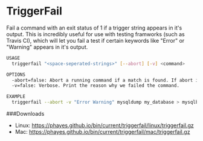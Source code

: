 TriggerFail
===========

Fail a command with an exit status of 1 if a trigger string appears in it's output. This is incredibly useful for use with testing framworks (such as Travis CI), which will let you fail a test if certain keywords like "Error" or "Warning" appears in it's output.

```sh
USAGE
  triggerfail "<space-seperated-strings>" [--abort] [-v] <command>

OPTIONS
  -abort=false: Abort a running command if a match is found. If abort is not passed the command is allowed to run to completion
  -v=false: Verbose. Print the reason why we failed the command.

EXAMPLE
  triggerfail --abort -v "Error Warning" mysqldump my_database > mysqlbackup.sql #Abort a running mysqldump if we encounter a warning or error.
```

###Downloads
 - Linux: https://phayes.github.io/bin/current/triggerfail/linux/triggerfail.gz
 - Mac:   https://phayes.github.io/bin/current/triggerfail/mac/triggerfail.gz

